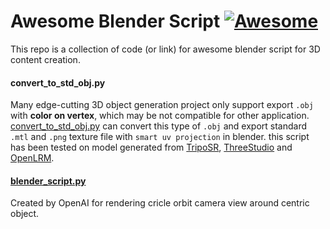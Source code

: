 # Awesome Blender Script [![Awesome](https://awesome.re/badge.svg)](https://awesome.re)
This repo is a collection of code (or link) for awesome blender script for 3D content creation.

#### convert_to_std_obj.py
Many edge-cutting 3D object generation project only support export `.obj` with **color on vertex**, which may be not compatible for other application.
[convert_to_std_obj.py](convert_to_std_obj.py) can convert this type of `.obj` and export standard `.mtl` and `.png` texture file with `smart uv projection` in blender.
this script has been tested on model generated from [TripoSR](https://github.com/VAST-AI-Research/TripoSR), [ThreeStudio](https://github.com/threestudio-project/threestudio) and [OpenLRM](https://github.com/3DTopia/OpenLRM).



#### [blender_script.py](https://github.com/openai/point-e/blob/main/point_e/evals/scripts/blender_script.py)
Created by OpenAI for rendering cricle orbit camera view around centric object.
